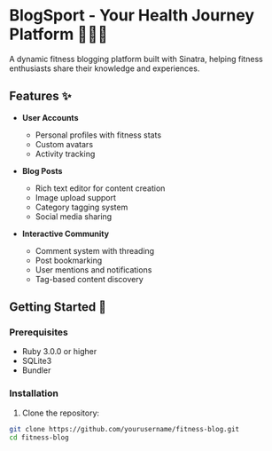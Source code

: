 # BlogSport - Your Health Journey Platform 🏃‍♂️💪

A dynamic fitness blogging platform built with Sinatra, helping fitness enthusiasts share their knowledge and experiences.

## Features ✨

- **User Accounts**
  - Personal profiles with fitness stats
  - Custom avatars
  - Activity tracking

- **Blog Posts**
  - Rich text editor for content creation
  - Image upload support
  - Category tagging system
  - Social media sharing

- **Interactive Community**
  - Comment system with threading
  - Post bookmarking
  - User mentions and notifications
  - Tag-based content discovery

## Getting Started 🚀

### Prerequisites

- Ruby 3.0.0 or higher
- SQLite3
- Bundler

### Installation

1. Clone the repository:
```bash
git clone https://github.com/yourusername/fitness-blog.git
cd fitness-blog
```
